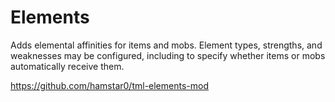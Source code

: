 # Elements

Adds elemental affinities for items and mobs. Element types, strengths, and weaknesses may be configured, including to specify whether items or mobs automatically receive them.

https://github.com/hamstar0/tml-elements-mod